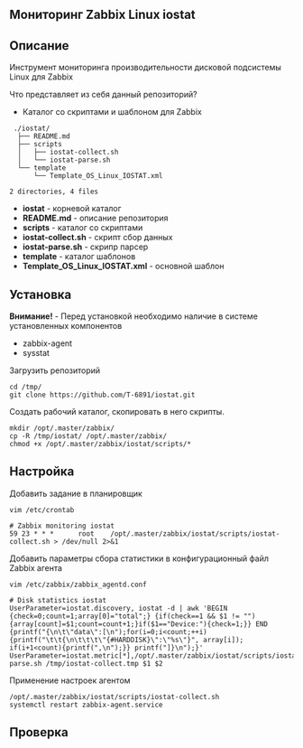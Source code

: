 **Мониторинг Zabbix Linux iostat** 
-----

**Описание**
-----

Инструмент мониторинга производительности дисковой подсистемы Linux для Zabbix

Что представляет из себя данный репозиторий?

* Каталог со скриптами и шаблоном для Zabbix

```
 ./iostat/
  ├── README.md
  ├── scripts
  │   ├── iostat-collect.sh
  │   └── iostat-parse.sh
  └── template
      └── Template_OS_Linux_IOSTAT.xml

2 directories, 4 files
```
 * **iostat** - корневой каталог
 * **README.md** - описание репозитория
 * **scripts** - каталог со скриптами
 * **iostat-collect.sh** - скрипт сбор данных
 * **iostat-parse.sh** - скрипр парсер
 * **template** - каталог шаблонов
 * **Template_OS_Linux_IOSTAT.xml** - основной шаблон


**Установка**
-----

**Внимание!** - Перед установкой необходимо наличие в системе установленных компонентов 
 * zabbix-agent
 * sysstat

Загрузить репозиторий

```
cd /tmp/
git clone https://github.com/T-6891/iostat.git
```
Создать рабочий каталог, скопировать в него скрипты.
```
mkdir /opt/.master/zabbix/
cp -R /tmp/iostat/ /opt/.master/zabbix/
chmod +x /opt/.master/zabbix/iostat/scripts/*
```

**Настройка**
-----

Добавить задание в планировщик
```
vim /etc/crontab
```
```
# Zabbix monitoring iostat
59 23 * * *      root    /opt/.master/zabbix/iostat/scripts/iostat-collect.sh > /dev/null 2>&1
```
Добавить параметры сбора статистики в конфигурационный файл Zabbix агента
```
vim /etc/zabbix/zabbix_agentd.conf
```
```
# Disk statistics iostat
UserParameter=iostat.discovery, iostat -d | awk 'BEGIN {check=0;count=1;array[0]="total";} {if(check==1 && $1 != ""){array[count]=$1;count=count+1;}if($1=="Device:"){check=1;}} END {printf("{\n\t\"data\":[\n");for(i=0;i<count;++i){printf("\t\t{\n\t\t\t\"{#HARDDISK}\":\"%s\"}", array[i]); if(i+1<count){printf(",\n");}} printf("]}\n");}'
UserParameter=iostat.metric[*],/opt/.master/zabbix/iostat/scripts/iostat-parse.sh /tmp/iostat-collect.tmp $1 $2
```
Применение настроек агентом
```
/opt/.master/zabbix/iostat/scripts/iostat-collect.sh
systemctl restart zabbix-agent.service
```

**Проверка**
-----
